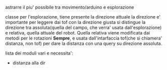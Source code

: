 astrarre il piu' possibile tra movimento/arduino e esplorazione

classe per l'esplorazione, tiene presente la direzione attuale
la direzione e' importante per leggere dai tof con la direzione giusta
si distingue la direzione tra assoluta(quella del campo, che verra' usata dall'esplorazione) e relativa, quella attuale del robot.
Quella relativa viene modificata dai metodi per le rotazioni **Sempre**, e usata dall'intarfaccia tof(che si chiamera' distanza, non tof) per dare la distanza con una query su direzione assoluta.

lista dei moduli vari e necessita':
* distanza alla dir